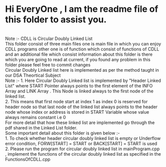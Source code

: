 # Hi EveryOne , I am the readme file of this folder to assist you.
<br>
Note :- CDLL is Circular Doubly Linked List
<br>
This folder consist of three main files one is main file in which you can enjoy CDLL programs other one is of function which consist of functions of CDLL and an additional file which consist information about this folder is there which you are going to read at current, if you found any problem in this folder please feel free to commit changes
<br>
Circular Doubly Linked list here is implemented as per the method taught in our DSA Theortical Subject
<br>
Note :- 
1. Here Circular Doubly Linked list is implemented by "Header Linked List" where START Pointer always points to the first element of the INFO Array and LINK Array . This Node is linked always to the first node of the linked list.
<br>
2. This means that first node start at index 1 as index 0 is reserved for header node so that last node of the linked list always points to the header node whose index or address is stored in START Variable whose value always remains constant i.e 0
<br>
For more detail that how these linked list are implemented go through the pdf shared in the Linked List folder.
<br>
Some important detail about this folder is given below :-
<br>
1. To check whether header circular doubly linked list is empty or Underflow error condition, FORW[START] = START or BACK[START] = START is used
<br>
2. Please run the program for circular doubly linked list in mainProgram.cpp , implement the functions of the circular doubly linked list as specified in the FunctionsOfCDLL.cpp